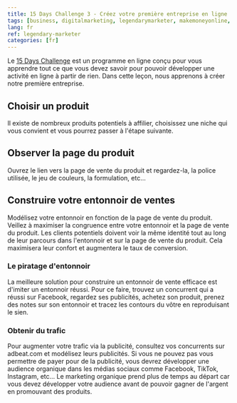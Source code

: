 ```yaml
---
title: 15 Days Challenge 3 - Créez votre première entreprise en ligne
tags: [business, digitalmarketing, legendarymarketer, makemoneyonline, onlinebusiness, 15dayschallenge]
lang: fr
ref: legendary-marketer
categories: [fr]
---
```

Le [15 Days Challenge][1] est un programme en ligne conçu pour vous apprendre tout ce que vous devez savoir pour pouvoir développer une activité en ligne à partir de rien.
Dans cette leçon, nous apprenons à créer notre première entreprise.

[1]: https://bit.ly/15daysonly "Démarrez le 15 days challenge maintenant"

## Choisir un produit

Il existe de nombreux produits potentiels à affilier, choisissez une niche qui vous convient et vous pourrez passer à l'étape suivante.

## Observer la page du produit

Ouvrez le lien vers la page de vente du produit et regardez-la, la police utilisée, le jeu de couleurs, la formulation, etc...

## Construire votre entonnoir de ventes

Modélisez votre entonnoir en fonction de la page de vente du produit. Veillez à maximiser la congruence entre votre entonnoir et la page de vente du produit. Les clients potentiels doivent voir la même identité tout au long de leur parcours dans l'entonnoir et sur la page de vente du produit. Cela maximisera leur confort et augmentera le taux de conversion.

### Le piratage d'entonnoir

La meilleure solution pour construire un entonnoir de vente efficace est d'imiter un entonnoir réussi. Pour ce faire, trouvez un concurrent qui a réussi sur Facebook, regardez ses publicités, achetez son produit, prenez des notes sur son entonnoir et tracez les contours du vôtre en reproduisant le sien.

### Obtenir du trafic

Pour augmenter votre trafic via la publicité, consultez vos concurrents sur adbeat.com et modélisez leurs publicités. Si vous ne pouvez pas vous permettre de payer pour de la publicité, vous devrez développer une audience organique dans les médias sociaux comme Facebook, TikTok, Instagram, etc... Le marketing organique prend plus de temps au départ car vous devez développer votre audience avant de pouvoir gagner de l'argent en promouvant des produits.
